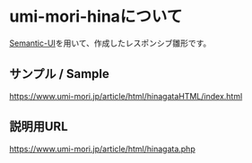 # umi-mori-hinaについて
<a href="https://semantic-ui.com/" target="_blank">Semantic-UI</a>を用いて、作成したレスポンシブ雛形です。

## サンプル / Sample
https://www.umi-mori.jp/article/html/hinagataHTML/index.html

## 説明用URL
https://www.umi-mori.jp/article/html/hinagata.php





